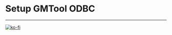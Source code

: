 # Setup GMTool ODBC

---

[![ko-fi](https://www.ko-fi.com/img/githubbutton_sm.svg)](https://ko-fi.com/T6T41JKMI)
